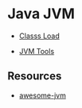 # Java JVM

* [Classs Load](class-load.md)




* [JVM Tools](jvm-tools/README.md)

## Resources
* [awesome-jvm](https://github.com/deephacks/awesome-jvm)
